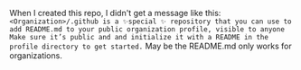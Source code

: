 When I created this repo, I didn't get a message like this: 
`<Organization>/.github is a ✨special ✨ repository that you can use to add README.md to your public organization profile, visible to anyone
Make sure it’s public and and initialize it with a README in the profile directory to get started.`
May be the README.md only works for organizations.
